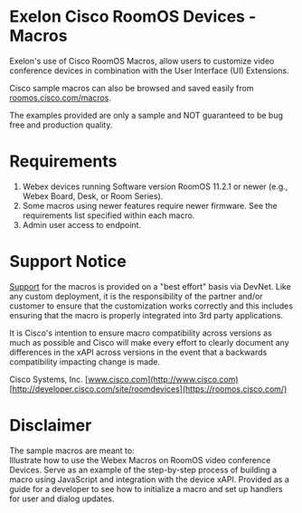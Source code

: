 # Exelon Cisco RoomOS Devices - Macros
Exelon's use of Cisco RoomOS Macros, allow users to customize video conference devices in combination with the User Interface (UI) Extensions.

Cisco sample macros can also be browsed and saved easily from [roomos.cisco.com/macros](https://roomos.cisco.com/macros).

The examples provided are only a sample and NOT guaranteed to be bug free and production quality.

# Requirements
1.  Webex devices running Software version RoomOS 11.2.1 or newer (e.g., Webex Board, Desk, or Room Series).  
2.  Some macros using newer features require newer firmware. See the requirements list specified within each macro.  
3.  Admin user access to endpoint.

# Support Notice
[Support](https://developer.cisco.com/site/support/) for the macros is provided on a "best effort" basis via DevNet. Like any custom deployment, it is the responsibility of the partner and/or customer to ensure that the customization works correctly and this includes ensuring that the macro is properly integrated into 3rd party applications.

It is Cisco's intention to ensure macro compatibility across versions as much as possible and Cisco will make every effort to clearly document any differences in the xAPI across versions in the event that a backwards compatibility impacting change is made.

Cisco Systems, Inc.
[www.cisco.com](http://www.cisco.com)
[http://developer.cisco.com/site/roomdevices](https://roomos.cisco.com/)

# Disclaimer  
The sample macros are meant to:  
Illustrate how to use the Webex Macros on RoomOS video conference Devices.
Serve as an example of the step-by-step process of building a macro using JavaScript and integration with the device xAPI.
Provided as a guide for a developer to see how to initialize a macro and set up handlers for user and dialog updates.
